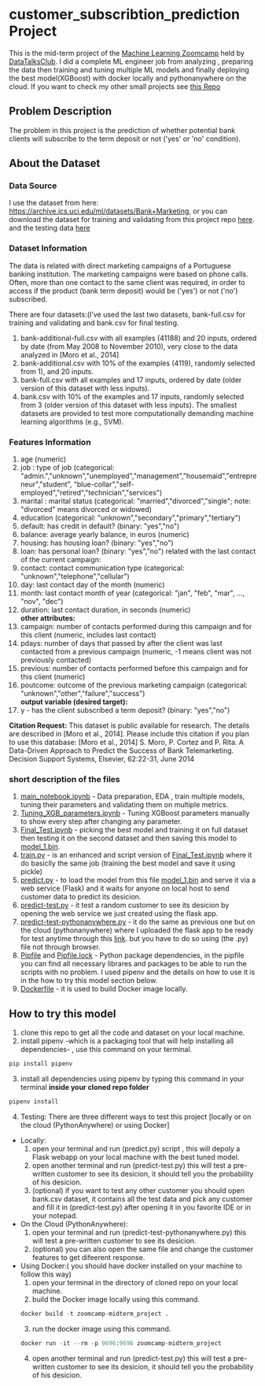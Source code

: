 # customer_subscribtion_prediction Project
This is the mid-term project of the [Machine Learning Zoomcamp](https://github.com/alexeygrigorev/mlbookcamp-code/tree/master/course-zoomcamp) held by [DataTalksClub](https://datatalks.club/).
I did a complete ML engineer job from analyzing , preparing the data then training and tuning multiple ML models and finally deploying the best model(XGBoost) with docker locally and pythonanywhere on the cloud. If you want to check my other small projects see [this Repo](https://github.com/AbdassalamAhmad/Machine-Learning-Zoomcamp)
## Problem Description
The problem in this project is the prediction of whether potential bank clients will subscribe to the term deposit or not ('yes' or 'no' condition).
## About the Dataset
### Data Source
I use the dataset from here: https://archive.ics.uci.edu/ml/datasets/Bank+Marketing, or you can download the dataset for training and validating from this project repo [here](https://raw.githubusercontent.com/AbdassalamAhmad/customer_subscribtion_prediction/main/bank-full.csv). and the testing data [here](https://raw.githubusercontent.com/AbdassalamAhmad/customer_subscribtion_prediction/main/bank.csv)
### Dataset Information
The data is related with direct marketing campaigns of a Portuguese banking institution. The marketing campaigns were based on phone calls. Often, more than one contact to the same client was required, in order to access if the product (bank term deposit) would be ('yes') or not ('no') subscribed.

There are four datasets:(I've used the last two datasets, bank-full.csv for training and validating and bank.csv for final testing.
1. bank-additional-full.csv with all examples (41188) and 20 inputs, ordered by date (from May 2008 to November 2010), very close to the data analyzed in [Moro et al., 2014]
2. bank-additional.csv with 10% of the examples (4119), randomly selected from 1), and 20 inputs.
3. bank-full.csv with all examples and 17 inputs, ordered by date (older version of this dataset with less inputs).
4. bank.csv with 10% of the examples and 17 inputs, randomly selected from 3 (older version of this dataset with less inputs).
The smallest datasets are provided to test more computationally demanding machine learning algorithms (e.g., SVM).<br>
### Features Information
1. age (numeric)
2. job : type of job (categorical: "admin.","unknown","unemployed","management","housemaid","entrepreneur","student",      "blue-collar","self-employed","retired","technician","services")
3. marital : marital status (categorical: "married","divorced","single"; note: "divorced" means divorced or widowed)
4. education (categorical: "unknown","secondary","primary","tertiary")
5. default: has credit in default? (binary: "yes","no")
6. balance: average yearly balance, in euros (numeric) 
7. housing: has housing loan? (binary: "yes","no")
8. loan: has personal loan? (binary: "yes","no")
  related with the last contact of the current campaign:
9. contact: contact communication type (categorical: "unknown","telephone","cellular")
10. day: last contact day of the month (numeric)
11. month: last contact month of year (categorical: "jan", "feb", "mar", ..., "nov", "dec")
12. duration: last contact duration, in seconds (numeric)<br>
**other attributes:**
13. campaign: number of contacts performed during this campaign and for this client (numeric, includes last contact)
14. pdays: number of days that passed by after the client was last contacted from a previous campaign (numeric, -1 means client was not previously contacted)
15. previous: number of contacts performed before this campaign and for this client (numeric)
16. poutcome: outcome of the previous marketing campaign (categorical: "unknown","other","failure","success")<br>
**output variable (desired target):**
17. y - has the client subscribed a term deposit? (binary: "yes","no")

**Citation Request:**
This dataset is public available for research. The details are described in [Moro et al., 2014].
Please include this citation if you plan to use this database:
[Moro et al., 2014] S. Moro, P. Cortez and P. Rita. A Data-Driven Approach to Predict the Success of Bank Telemarketing. Decision Support Systems, Elsevier, 62:22-31, June 2014
### short description of the files
1. [main_notebook.ipynb](https://github.com/AbdassalamAhmad/customer_subscribtion_prediction/blob/main/main_notebook.ipynb) - Data preparation, EDA , train multiple models, tuning their parameters and validating them on multiple metrics.
2. [Tuning_XGB_parameters.ipynb](https://github.com/AbdassalamAhmad/customer_subscribtion_prediction/blob/main/Tuning_XGB_parameters.ipynb) - Tuning XGBoost parameters manually to show every step after changing any parameter.
3. [Final_Test.ipynb](https://github.com/AbdassalamAhmad/customer_subscribtion_prediction/blob/main/Final_Test.ipynb) - picking the best model and training it on full dataset then testing it on the second dataset and then saving this model to [model_1.bin](https://github.com/AbdassalamAhmad/customer_subscribtion_prediction/blob/main/model_1.bin).
4. [train.py](https://github.com/AbdassalamAhmad/customer_subscribtion_prediction/blob/main/train.py) - is an enhanced and script version of [Final_Test.ipynb](https://github.com/AbdassalamAhmad/customer_subscribtion_prediction/blob/main/Final_Test.ipynb) where it do basiclly the same job (training the best model and save it using pickle)
5. [predict.py](https://github.com/AbdassalamAhmad/customer_subscribtion_prediction/blob/main/predict.py) -  to load the model from this file [model_1.bin](https://github.com/AbdassalamAhmad/customer_subscribtion_prediction/blob/main/model_1.bin) and serve it via a web service (Flask) and it waits for anyone on local host to send customer data to predict its desicion.
6. [predict-test.py](https://github.com/AbdassalamAhmad/customer_subscribtion_prediction/blob/main/predict-test.py) - it test a random customer to see its desicion by opening the web service we just created using the flask app.
7. [predict-test-pythonanywhere.py](https://github.com/AbdassalamAhmad/customer_subscribtion_prediction/blob/main/predict-test-pythonanywhere.py) - it do the same as previous one but on the cloud (pythonanywhere) where I uploaded the flask app to be ready for test anytime through this [link](http://abdassalam.pythonanywhere.com/predict). but you have to do so using (the .py) file not through browser.
8. [Pipfile](https://github.com/AbdassalamAhmad/customer_subscribtion_prediction/blob/main/Pipfile) and [Pipfile.lock](https://github.com/AbdassalamAhmad/customer_subscribtion_prediction/blob/main/Pipfile.lock) - Python package dependencies, in the pipfile you can find all necessary librares and packages to be able to run the scripts with no problem. I used pipenv and the details on how to use it is in the how to try this model section below.
9. [Dockerfile](https://github.com/AbdassalamAhmad/customer_subscribtion_prediction/blob/main/Dockerfile) - it is used to build Docker image locally.
## How to try this model
1. clone this repo to get all the code and dataset on your local machine.
2. install pipenv -which is a packaging tool that will help installing all dependencies- , use this command on your terminal.
```py
pip install pipenv
```
3. install all dependencies using pipenv by typing this command in your terminal **inside your cloned repo folder** 
```py
pipenv install
```
4. Testing: There are three different ways to test this project [locally or on the cloud (PythonAnywhere) or using Docker]
* Locally:
   1. open your terminal and run (predict.py) script , this will depoly a Flask webapp on your local machine with the best tuned model.
   2. open another terminal and run (predict-test.py) this will test a pre-written customer to see its desicion, it should tell you the probability of his desicion.
   3. (optional) if you want to test any other customer you should open bank.csv dataset, it contains all the test data and pick any customer and fill it in (predict-test.py) after opening it in you favorite IDE or in your notepad.
* On the Cloud (PythonAnywhere):
   1. open your terminal and run (predict-test-pythonanywhere.py) this will test a pre-written customer to see its desicion.
   2. (optional) you can also open the same file and change the customer features to get difeerent response.
* Using Docker:( you should have docker installed on your machine to follow this way)
   1. open your terminal in the directory of cloned repo on your local machine.
   2. build the Docker image locally using this command.
    ```py
    docker build -t zoomcamp-midterm_project .
    ```
   3. run the docker image using this command.
    ```py
    docker run -it --rm -p 9696:9696 zoomcamp-midterm_project
    ```
   4. open another terminal and run (predict-test.py) this will test a pre-written customer to see its desicion, it should tell you the probability of his desicion.
##






